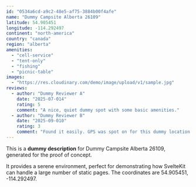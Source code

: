 ```yaml
---
id: "0534a6cd-a9c2-48e5-af75-3884b00f4afe"
name: "Dummy Campsite Alberta 26109"
latitude: 54.905451
longitude: -114.292497
continent: "north-america"
country: "canada"
region: "alberta"
amenities:
  - "cell-service"
  - "tent-only"
  - "fishing"
  - "picnic-table"
images:
  - "https://res.cloudinary.com/demo/image/upload/v1/sample.jpg"
reviews:
  - author: "Dummy Reviewer A"
    date: "2025-07-014"
    rating: 5
    comment: "A nice, quiet dummy spot with some basic amenities."
  - author: "Dummy Reviewer B"
    date: "2025-09-010"
    rating: 3
    comment: "Found it easily. GPS was spot on for this dummy location."
---
```


This is a **dummy description** for Dummy Campsite Alberta 26109, generated for the proof of concept.

It provides a serene environment, perfect for demonstrating how SvelteKit can handle a large number of static pages. The coordinates are 54.905451, -114.292497.
